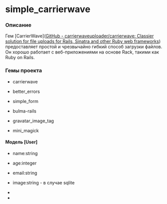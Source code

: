 # simple_carrierwave

### Описание

Гем [CarrierWave]([GitHub - carrierwaveuploader/carrierwave: Classier solution for file uploads for Rails, Sinatra and other Ruby web frameworks](https://github.com/carrierwaveuploader/carrierwave)) предоставляет простой и чрезвычайно гибкий способ загрузки файлов. Он хорошо работает с веб-приложениями на основе Rack, такими как Ruby on Rails. 

### Гемы проекта

* carrierwave

* better_errors 

* simple_form 

* bulma-rails 

* gravatar_image_tag 

* mini_magick 

#### Модель [User]

* name:string  

* age:integer 

* email:string  

* image:string   - в случае sqlite 

* 

*  
